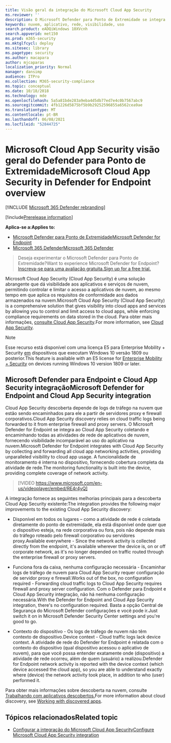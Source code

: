 ```yaml
---
title: Visão geral da integração do Microsoft Cloud App Security
ms.reviewer: ''
description: O Microsoft Defender para Ponto de Extremidade se integra ao Cloud App Security encaminhando todas as atividades de rede de aplicativos na nuvem.
keywords: nuvem, aplicativo, rede, visibilidade, uso
search.product: eADQiWindows 10XVcnh
search.appverid: met150
ms.prod: m365-security
ms.mktglfcycl: deploy
ms.sitesec: library
ms.pagetype: security
ms.author: macapara
author: mjcaparas
localization_priority: Normal
manager: dansimp
audience: ITPro
ms.collection: M365-security-compliance
ms.topic: conceptual
ms.date: 10/18/2018
ms.technology: mde
ms.openlocfilehash: 5a5a81bde283a9eba4d5db77ed7e4c0b7567abc9
ms.sourcegitcommit: 4fb1226d5875bf5b9b29252596855a6562cea9ae
ms.translationtype: MT
ms.contentlocale: pt-BR
ms.lasthandoff: 06/08/2021
ms.locfileid: "52844725"
---
```

# <a name="microsoft-cloud-app-security-in-defender-for-endpoint-overview"></a><span data-ttu-id="6a271-104">Microsoft Cloud App Security visão geral do Defender para Ponto de Extremidade</span><span class="sxs-lookup"><span data-stu-id="6a271-104">Microsoft Cloud App Security in Defender for Endpoint overview</span></span>

[!INCLUDE [Microsoft 365 Defender rebranding](../../includes/microsoft-defender.md)]

[!include[Prerelease information](../../includes/prerelease.md)]

<span data-ttu-id="6a271-105">**Aplica-se a:**</span><span class="sxs-lookup"><span data-stu-id="6a271-105">**Applies to:**</span></span>
- [<span data-ttu-id="6a271-106">Microsoft Defender para Ponto de Extremidade</span><span class="sxs-lookup"><span data-stu-id="6a271-106">Microsoft Defender for Endpoint</span></span>](https://go.microsoft.com/fwlink/p/?linkid=2154037)
- [<span data-ttu-id="6a271-107">Microsoft 365 Defender</span><span class="sxs-lookup"><span data-stu-id="6a271-107">Microsoft 365 Defender</span></span>](https://go.microsoft.com/fwlink/?linkid=2118804)


> <span data-ttu-id="6a271-108">Deseja experimentar o Microsoft Defender para Ponto de Extremidade?</span><span class="sxs-lookup"><span data-stu-id="6a271-108">Want to experience Microsoft Defender for Endpoint?</span></span> [<span data-ttu-id="6a271-109">Inscreva-se para uma avaliação gratuita.</span><span class="sxs-lookup"><span data-stu-id="6a271-109">Sign up for a free trial.</span></span>](https://www.microsoft.com/microsoft-365/windows/microsoft-defender-atp?ocid=docs-wdatp-exposedapis-abovefoldlink)

<span data-ttu-id="6a271-110">Microsoft Cloud App Security (Cloud App Security) é uma solução abrangente que dá visibilidade aos aplicativos e serviços de nuvem, permitindo controlar e limitar o acesso a aplicativos de nuvem, ao mesmo tempo em que aplica os requisitos de conformidade aos dados armazenados na nuvem.</span><span class="sxs-lookup"><span data-stu-id="6a271-110">Microsoft Cloud App Security (Cloud App Security) is a comprehensive solution that gives visibility into cloud apps and services by allowing you to control and limit access to cloud apps, while enforcing compliance requirements on data stored in the cloud.</span></span> <span data-ttu-id="6a271-111">Para obter mais informações, [consulte Cloud App Security](/cloud-app-security/what-is-cloud-app-security).</span><span class="sxs-lookup"><span data-stu-id="6a271-111">For more information, see [Cloud App Security](/cloud-app-security/what-is-cloud-app-security).</span></span>

>[!NOTE]
><span data-ttu-id="6a271-112">Esse recurso está disponível com uma licença E5 para Enterprise Mobility + Security [em](https://www.microsoft.com/cloud-platform/enterprise-mobility-security) dispositivos que executam Windows 10 versão 1809 ou posterior.</span><span class="sxs-lookup"><span data-stu-id="6a271-112">This feature is available with an E5 license for [Enterprise Mobility + Security](https://www.microsoft.com/cloud-platform/enterprise-mobility-security) on devices running Windows 10 version 1809 or later.</span></span>

## <a name="microsoft-defender-for-endpoint-and-cloud-app-security-integration"></a><span data-ttu-id="6a271-113">Microsoft Defender para Endpoint e Cloud App Security integração</span><span class="sxs-lookup"><span data-stu-id="6a271-113">Microsoft Defender for Endpoint and Cloud App Security integration</span></span> 

<span data-ttu-id="6a271-114">Cloud App Security descoberta depende de logs de tráfego na nuvem que estão sendo encaminhados para ele a partir de servidores proxy e firewall corporativos.</span><span class="sxs-lookup"><span data-stu-id="6a271-114">Cloud App Security discovery relies on cloud traffic logs being forwarded to it from enterprise firewall and proxy servers.</span></span> <span data-ttu-id="6a271-115">O Microsoft Defender for Endpoint se integra ao Cloud App Security coletando e encaminhando todas as atividades de rede de aplicativos de nuvem, fornecendo visibilidade incomparável ao uso do aplicativo na nuvem.</span><span class="sxs-lookup"><span data-stu-id="6a271-115">Microsoft Defender for Endpoint integrates with Cloud App Security by collecting and forwarding all cloud app networking activities, providing unparalleled visibility to cloud app usage.</span></span> <span data-ttu-id="6a271-116">A funcionalidade de monitoramento é interna no dispositivo, fornecendo cobertura completa da atividade de rede.</span><span class="sxs-lookup"><span data-stu-id="6a271-116">The monitoring functionality is built into the device, providing complete coverage of network activity.</span></span>

> [!VIDEO https://www.microsoft.com/en-us/videoplayer/embed/RE4r4yQ]


<span data-ttu-id="6a271-117">A integração fornece as seguintes melhorias principais para a descoberta Cloud App Security existente:</span><span class="sxs-lookup"><span data-stu-id="6a271-117">The integration provides the following major improvements to the existing Cloud App Security discovery:</span></span> 

- <span data-ttu-id="6a271-118">Disponível em todos os lugares – como a atividade de rede é coletada diretamente do ponto de extremidade, ela está disponível onde quer que o dispositivo esteja, na rede corporativa ou fora, pois não depende mais do tráfego roteado pelo firewall corporativo ou servidores proxy.</span><span class="sxs-lookup"><span data-stu-id="6a271-118">Available everywhere - Since the network activity is collected directly from the endpoint, it's available wherever the device is, on or off corporate network, as it's no longer depended on traffic routed through the enterprise firewall or proxy servers.</span></span> 

- <span data-ttu-id="6a271-119">Funciona fora da caixa, nenhuma configuração necessária - Encaminhar logs de tráfego de nuvem para Cloud App Security requer configuração de servidor proxy e firewall.</span><span class="sxs-lookup"><span data-stu-id="6a271-119">Works out of the box, no configuration required - Forwarding cloud traffic logs to Cloud App Security requires firewall and proxy server configuration.</span></span> <span data-ttu-id="6a271-120">Com o Defender para Endpoint e Cloud App Security integração, não há nenhuma configuração necessária.</span><span class="sxs-lookup"><span data-stu-id="6a271-120">With the Defender for Endpoint and Cloud App Security integration, there's no configuration required.</span></span> <span data-ttu-id="6a271-121">Basta a opção Central de Segurança do Microsoft Defender configurações e você pode ir.</span><span class="sxs-lookup"><span data-stu-id="6a271-121">Just switch it on in Microsoft Defender Security Center settings and you're good to go.</span></span> 

- <span data-ttu-id="6a271-122">Contexto do dispositivo - Os logs de tráfego de nuvem não têm contexto de dispositivo.</span><span class="sxs-lookup"><span data-stu-id="6a271-122">Device context - Cloud traffic logs lack device context.</span></span> <span data-ttu-id="6a271-123">A atividade de rede do Defender for Endpoint é relatada com o contexto do dispositivo (qual dispositivo acessou o aplicativo de nuvem), para que você possa entender exatamente onde (dispositivo) a atividade de rede ocorreu, além de quem (usuário) a realizou.</span><span class="sxs-lookup"><span data-stu-id="6a271-123">Defender for Endpoint network activity is reported with the device context (which device accessed the cloud app), so you are able to understand exactly where (device) the network activity took place, in addition to who (user) performed it.</span></span> 

<span data-ttu-id="6a271-124">Para obter mais informações sobre descoberta na nuvem, consulte [Trabalhando com aplicativos descobertos.](/cloud-app-security/discovered-apps)</span><span class="sxs-lookup"><span data-stu-id="6a271-124">For more information about cloud discovery, see [Working with discovered apps](/cloud-app-security/discovered-apps).</span></span>

## <a name="related-topic"></a><span data-ttu-id="6a271-125">Tópicos relacionados</span><span class="sxs-lookup"><span data-stu-id="6a271-125">Related topic</span></span>

- [<span data-ttu-id="6a271-126">Configurar a integração do Microsoft Cloud App Security</span><span class="sxs-lookup"><span data-stu-id="6a271-126">Configure Microsoft Cloud App Security integration</span></span>](microsoft-cloud-app-security-config.md)
